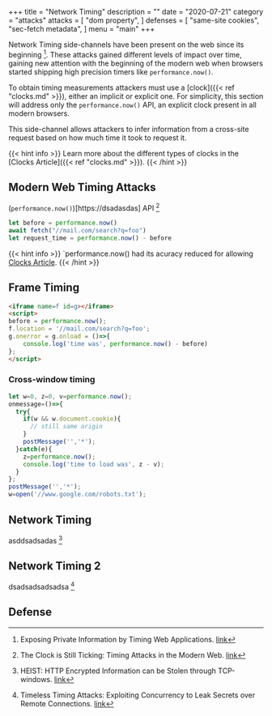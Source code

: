 +++
title = "Network Timing"
description = ""
date = "2020-07-21"
category = "attacks"
attacks = [
    "dom property",
]
defenses = [
    "same-site cookies",
    "sec-fetch metadata",
]
menu = "main"
+++

Network Timing side-channels have been present on the web since its beginning [^1]. These attacks gained different levels of impact over time, gaining new attention with the beginning of the modern web when browsers started shipping high precision timers like `performance.now()`.

To obtain timing measurements attackers must use a [clock]({{< ref "clocks.md" >}}), either an implicit or explicit one. For simplicity, this section will address only the `performance.now()` API, an explicit clock present in all modern browsers.

This side-channel allows attackers to infer information from a cross-site request based on how much time it took to request it.

{{< hint info >}}
Learn more about the different types of clocks in the [Clocks Article]({{< ref "clocks.md" >}}).
{{< /hint >}}

## Modern Web Timing Attacks

(`performance.now()`)[https://dsadasdas] API [^2]

```javascript
let before = performance.now()
await fetch("//mail.com/search?q=foo")
let request_time = performance.now() - before
```

{{< hint info >}}
`performance.now() had its acuracy reduced for allowing [Clocks Article](https://TODO).
{{< /hint >}}

## Frame Timing



```html
<iframe name=f id=g></iframe>
<script>
before = performance.now();
f.location = '//mail.com/search?q=foo';
g.onerror = g.onload = ()=>{
    console.log('time was', performance.now() - before)
};
</script>
```

### Cross-window timing 

```javascript
let w=0, z=0, v=performance.now();
onmessage=()=>{
  try{
    if(w && w.document.cookie){
      // still same origin
    }
    postMessage('','*');
  }catch(e){
    z=performance.now();
    console.log('time to load was', z - v);
  }
};
postMessage('','*');
w=open('//www.google.com/robots.txt');
```


## Network Timing

asddsadsadas [^3]


## Network Timing 2

dsadsadsadsadsa [^4]


## Defense

<!-- | Attack Alternative  | [Same-Site Cookies]({{< ref "../../defenses/opt-in/same-site-cookies.md" >}})  | [Fetch Metadata]({{< ref "../../defenses/opt-in/sec-fetch.md" >}})  | [Cross-Origin-Opener-Policy]({{< ref "../../defenses/opt-in/coop.md" >}})  |  [Framing Protections]({{< ref "../../defenses/opt-in/xfo.md" >}}) |
|:-------------------:|:------------------:|:---------------:|:-----:|:--------------------:|
| iframe              |         ✔️         |      ✔️         |  ❌   |          ✔️         |
| cross-window timing |         ✔️ (if Strict)       |      ✔️         |  ❌   |          ❌         | -->



[^1]: Exposing Private Information by Timing Web Applications. [link](https://crypto.stanford.edu/~dabo/papers/webtiming.pdf)
[^2]: The Clock is Still Ticking: Timing Attacks in the Modern Web. [link](https://tom.vg/papers/timing-attacks_ccs2015.pdf)
[^3]: HEIST: HTTP Encrypted Information can be Stolen through TCP-windows. [link](https://www.blackhat.com/docs/us-16/materials/us-16-VanGoethem-HEIST-HTTP-Encrypted-Information-Can-Be-Stolen-Through-TCP-Windows-wp.pdf)
[^4]: Timeless Timing Attacks: Exploiting Concurrency to Leak Secrets over Remote Connections. [link](https://www.usenix.org/system/files/sec20-van_goethem.pdf)
